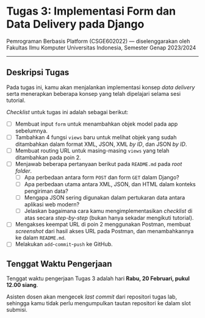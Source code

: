 # Tugas 3:  Implementasi Form dan Data Delivery pada Django

Pemrograman Berbasis Platform (CSGE602022) — diselenggarakan oleh Fakultas Ilmu Komputer Universitas Indonesia, Semester Genap 2023/2024

---

## Deskripsi Tugas

Pada tugas ini, kamu akan menjalankan implementasi konsep *data delivery* serta menerapkan beberapa konsep yang telah dipelajari selama sesi tutorial.

*Checklist* untuk tugas ini adalah sebagai berikut:

- [ ] Membuat input `form` untuk menambahkan objek model pada app sebelumnya.
- [ ] Tambahkan 4 fungsi `views` baru untuk melihat objek yang sudah ditambahkan dalam format XML, JSON, XML *by ID*, dan JSON *by ID*.
- [ ] Membuat routing URL untuk masing-masing `views` yang telah ditambahkan pada poin 2.
- [ ] Menjawab beberapa pertanyaan berikut pada `README.md` pada *root folder*.
    - [ ] Apa perbedaan antara form `POST` dan form `GET` dalam Django?
    - [ ] Apa perbedaan utama antara XML, JSON, dan HTML dalam konteks pengiriman data?
    - [ ] Mengapa JSON sering digunakan dalam pertukaran data antara aplikasi web modern?
    - [ ] Jelaskan bagaimana cara kamu mengimplementasikan *checklist* di atas secara *step-by-step* (bukan hanya sekadar mengikuti tutorial).
- [ ] Mengakses keempat URL di poin 2 menggunakan Postman, membuat *screenshot* dari hasil akses URL pada Postman, dan menambahkannya ke dalam `README.md`.
- [ ] Melakukan `add`-`commit`-`push` ke GitHub.

## Tenggat Waktu Pengerjaan

Tenggat waktu pengerjaan Tugas 3 adalah hari **Rabu, 20 Februari, pukul 12.00 siang**.

Asisten dosen akan mengecek *last commit* dari repositori tugas lab, sehingga kamu tidak perlu mengumpulkan tautan repositori ke dalam slot submisi.
